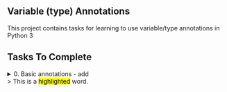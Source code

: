 ## Variable (type) Annotations
This project contains tasks for learning to use variable/type annotations in Python 3
## Tasks To Complete
<details>
  <summary>0. Basic annotations - add</summary>
  0-add.py contains a type-annotated function **add** that takes a float <mark>a</mark> and a float <mark>b</mark> as arguments and returns their sum as a float.
</details>
> This is a <mark>highlighted</mark> word.
